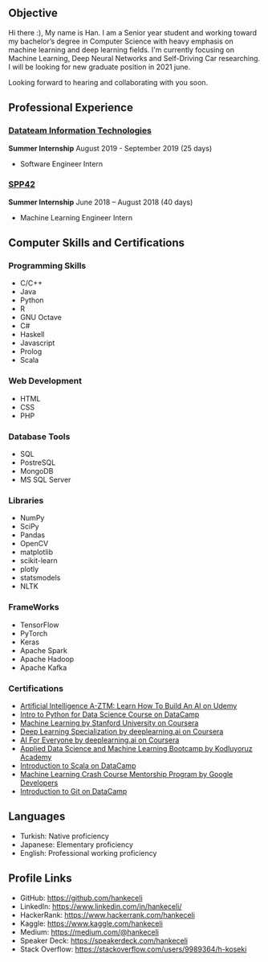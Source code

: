 
## Objective

  Hi there :), My name is Han. I am a Senior year student and working toward my bachelor’s degree in Computer Science with heavy emphasis on machine learning and deep learning fields. I'm currently focusing on Machine Learning, Deep Neural Networks and Self-Driving Car researching. I will be looking for new graduate position in 2021 june.

Looking forward to hearing and collaborating with you soon.

## Professional Experience

### [Datateam Information Technologies](http://www.datateam.com.tr/en/home/)
  **Summer Internship**      August 2019 - September 2019 (25 days)
  
  * Software Engineer Intern

### [SPP42](https://spp42.com/)

  **Summer Internship**      June 2018 – August 2018 (40 days)

  * Machine Learning Engineer Intern
  
## Computer Skills and Certifications

### Programming Skills 
  * C/C++
  * Java
  * Python
  * R
  * GNU Octave  
  * C#
  * Haskell
  * Javascript
  * Prolog
  * Scala
  
### Web Development 
  * HTML
  * CSS
  * PHP
  
### Database Tools 
  * SQL
  * PostreSQL
  * MongoDB
  * MS SQL Server
  
### Libraries 
  * NumPy
  * SciPy
  * Pandas
  * OpenCV
  * matplotlib
  * scikit-learn
  * plotly
  * statsmodels
  * NLTK
  
### FrameWorks 
  * TensorFlow
  * PyTorch
  * Keras
  * Apache Spark
  * Apache Hadoop
  * Apache Kafka
  
  
### Certifications 
  * [Artificial Intelligence A-ZTM: Learn How To Build An AI on Udemy](https://www.udemy.com/certificate/UC-FMRA52F7/)
  * [Intro to Python for Data Science Course on DataCamp](https://www.datacamp.com/statement-of-accomplishment/course/398f45feab54b260d3dc2548c8b05b76a1b0ec92)
  * [Machine Learning by Stanford University on Coursera](https://www.coursera.org/account/accomplishments/verify/HAWD4WP4XTQH)
  * [Deep Learning Specialization by deeplearning.ai on Coursera](https://www.coursera.org/account/accomplishments/specialization/MCVW6N38CV5E)
  * [AI For Everyone by deeplearning.ai on Coursera](https://www.coursera.org/account/accomplishments/records/BM5H6Q2QUFJZ)
  * [Applied Data Science and Machine Learning Bootcamp by Kodluyoruz Academy](https://www.kodluyoruz.org/event/veribilimi-makineogrenmesi-ankara/)
  * [Introduction to Scala on DataCamp](https://www.datacamp.com/statement-of-accomplishment/course/34c6413533efe44ea41b58eee78f7c700563340d)
  * [Machine Learning Crash Course Mentorship Program by Google Developers](https://verified.cv/en/verify/995498515093)
  * [Introduction to Git on DataCamp](https://www.datacamp.com/statement-of-accomplishment/course/ad8961931c8a58440e3b4ea30e64fdfcd9c7f475)
  
  
## Languages
  * Turkish: Native proficiency
  * Japanese: Elementary proficiency
  * English: Professional working proficiency
  
## Profile Links
  * GitHub: <https://github.com/hankeceli>
  * LinkedIn: <https://www.linkedin.com/in/hankeceli/>
  * HackerRank: <https://www.hackerrank.com/hankeceli>
  * Kaggle: <https://www.kaggle.com/hankeceli>
  * Medium: <https://medium.com/@hankeceli>
  * Speaker Deck: <https://speakerdeck.com/hankeceli>
  * Stack Overflow: <https://stackoverflow.com/users/9989364/h-koseki>
